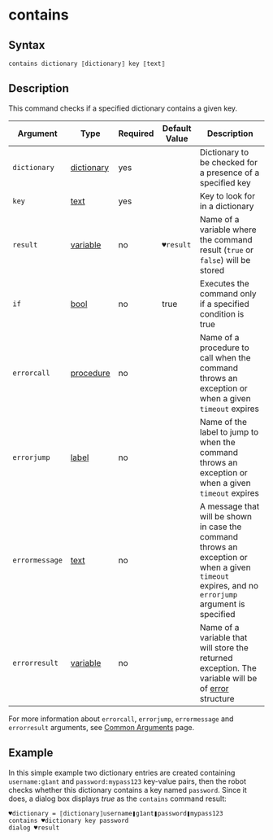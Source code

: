 # contains

## Syntax

```G1ANT
contains dictionary ⟦dictionary⟧ key ⟦text⟧
```

## Description

This command checks if a specified dictionary contains a given key.

| Argument       | Type                                                         | Required | Default Value                                               | Description                                                  |
| -------------- | ------------------------------------------------------------ | -------- | ----------------------------------------------------------- | ------------------------------------------------------------ |
|`dictionary`| [dictionary](G1ANT.Language/G1ANT.Language/Structures/DictionaryStructure.md) | yes |  | Dictionary to be checked for a presence of a specified key |
|`key`| [text](G1ANT.Language/G1ANT.Language/Structures/TextStructure.md) | yes | | Key to look for in a dictionary |
| `result`       | [variable](G1ANT.Language/G1ANT.Language/Structures/VariableStructure.md) | no       | `♥result`                                                   | Name of a variable where the command result (`true` or `false`) will be stored |
| `if`           | [bool](G1ANT.Language/G1ANT.Language/Structures/BooleanStructure.md) | no       | true                                                        | Executes the command only if a specified condition is true   |
| `errorcall`    | [procedure](G1ANT.Language/G1ANT.Language/Structures/ProcedureStructure.md) | no       |                                                             | Name of a procedure to call when the command throws an exception or when a given `timeout` expires |
| `errorjump`    | [label](G1ANT.Language/G1ANT.Language/Structures/LabelStructure.md) | no       |                                                             | Name of the label to jump to when the command throws an exception or when a given `timeout` expires |
| `errormessage` | [text](G1ANT.Language/G1ANT.Language/Structures/TextStructure.md) | no       |                                                             | A message that will be shown in case the command throws an exception or when a given `timeout` expires, and no `errorjump` argument is specified |
| `errorresult`  | [variable](G1ANT.Language/G1ANT.Language/Structures/VariableStructure.md) | no       |                                                             | Name of a variable that will store the returned exception. The variable will be of [error](G1ANT.Language/G1ANT.Language/Structures/ErrorStructure.md) structure  |

For more information about `errorcall`, `errorjump`, `errormessage` and `errorresult` arguments, see [Common Arguments](G1ANT.Manual/appendices/common-arguments.md) page.

## Example

In this simple example two dictionary entries are created containing `username:g1ant` and `password:mypass123` key-value pairs, then the robot checks whether this dictionary contains a key named `password`. Since it does, a dialog box displays *true* as the `contains` command result:

```G1ANT
♥dictionary = ⟦dictionary⟧username❚g1ant❚password❚mypass123
contains ♥dictionary key password
dialog ♥result
```

